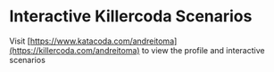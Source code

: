 # Interactive Killercoda Scenarios

Visit [https://www.katacoda.com/andreitoma](https://killercoda.com/andreitoma) to view the profile and interactive scenarios
